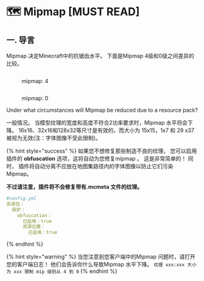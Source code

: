 # 🗺️ Mipmap \[MUST READ]

## 一. 导言

Mipmap 决定Minecraft中的抗锯齿水平。 下面是Mipmap 4级和0级之间差异的比较。

<figure><img src="https://1836335287-files.gitbook.io/~/files/v0/b/gitbook-x-prod.appspot.com/o/spaces%2FOgvQ1fEJPROp7131PPlK%2Fuploads%2FodziDESugHu27t1CRnHd%2Fimage.png?alt=media&#x26;token=0c20f995-a097-4fc6-8c4a-1b25e77d7a43" alt=""><figcaption><p>mipmap: 4</p></figcaption></figure>

<figure><img src="https://1836335287-files.gitbook.io/~/files/v0/b/gitbook-x-prod.appspot.com/o/spaces%2FOgvQ1fEJPROp7131PPlK%2Fuploads%2FVj5ddbIqysE7Hchz5HMW%2Fimage.png?alt=media&#x26;token=7684ae4c-137c-4f95-9efd-c6d443209781" alt=""><figcaption><p>mipmap: 0</p></figcaption></figure>

Under what circumstances will Mipmap be reduced due to a resource pack?&#x20;

一般情况。 当模型纹理的宽度和高度不符合2功率要求时，Mipmap 水平将会下降。 16x16、32x16和128x32等尺寸是有效的，而大小为 15x15，1x7 和 29 x37 被视为无效(注：字体图像不受此限制)。

{% hint style="success" %}
如果您不想修复那些制造不良的纹理， 您可以启用插件的 **obfuscation** 选项，这将自动为您修复mipmap 。 这是非常简单的！ 同时， 插件将自动分离不应放在地图集路径内的字体图像以防止它们污染Mipmap。

**不过请注意，插件将不会修复带有.mcmeta 文件的纹理。**

```yaml
#config.yml
资源包：
  保护：
    obfuscation：
      已启用：true
      资源位置：
        已启用：true
```

{% endhint %}

{% hint style="warning" %}
当您注意到您客户端中的Mipmap 问题时，请打开您的客户端日志！ 他们会告诉你什么导致Mipmap 水平下降。 `纹理 xxx:xxx 大小为 xxx 限制 mip 级别从 4 到 0`
{% endhint %}
